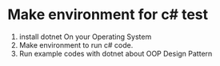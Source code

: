 # Make environment for c# test
1. install dotnet On your Operating System
2. Make environment to run c# code.
3. Run example codes with dotnet about OOP Design Pattern